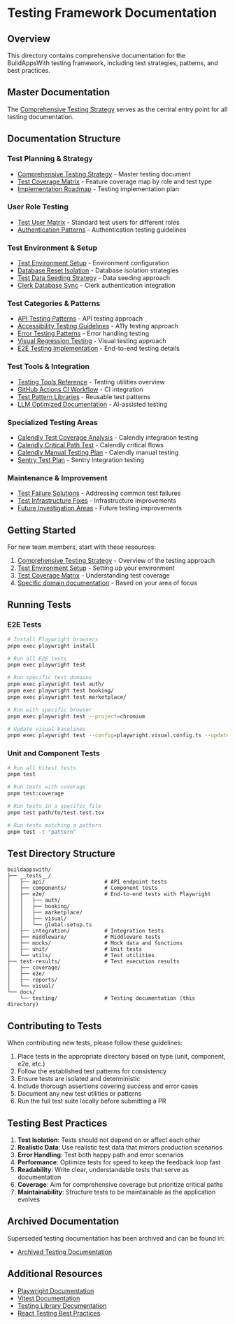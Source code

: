 # Testing Framework Documentation

## Overview

This directory contains comprehensive documentation for the BuildAppsWith testing framework, including test strategies, patterns, and best practices.

## Master Documentation

The [Comprehensive Testing Strategy](./COMPREHENSIVE_TESTING_STRATEGY.md) serves as the central entry point for all testing documentation.

## Documentation Structure

### Test Planning & Strategy

- [Comprehensive Testing Strategy](./COMPREHENSIVE_TESTING_STRATEGY.md) - Master testing document
- [Test Coverage Matrix](./TEST_COVERAGE_MATRIX.md) - Feature coverage map by role and test type
- [Implementation Roadmap](./IMPLEMENTATION_ROADMAP.md) - Testing implementation plan

### User Role Testing

- [Test User Matrix](./TEST_USER_MATRIX.md) - Standard test users for different roles
- [Authentication Patterns](./AUTHENTICATION_PATTERNS.md) - Authentication testing guidelines

### Test Environment & Setup

- [Test Environment Setup](./TEST_ENVIRONMENT_SETUP.md) - Environment configuration
- [Database Reset Isolation](./DATABASE_RESET_ISOLATION.md) - Database isolation strategies
- [Test Data Seeding Strategy](./TEST_DATA_SEEDING_STRATEGY.md) - Data seeding approach
- [Clerk Database Sync](./CLERK_DATABASE_SYNC.md) - Clerk authentication integration

### Test Categories & Patterns

- [API Testing Patterns](./API_TESTING_PATTERNS.md) - API testing approach
- [Accessibility Testing Guidelines](./ACCESSIBILITY_TESTING_GUIDELINES.md) - A11y testing approach
- [Error Testing Patterns](./ERROR_TESTING_PATTERNS.md) - Error handling testing
- [Visual Regression Testing](./VISUAL_REGRESSION_TESTING.md) - Visual testing approach
- [E2E Testing Implementation](./E2E_TESTING_IMPLEMENTATION.md) - End-to-end testing details

### Test Tools & Integration

- [Testing Tools Reference](./TESTING_TOOLS_REFERENCE.md) - Testing utilities overview
- [GitHub Actions CI Workflow](./GITHUB_ACTIONS_CI_WORKFLOW.md) - CI integration
- [Test Pattern Libraries](./TEST_PATTERN_LIBRARIES.md) - Reusable test patterns
- [LLM Optimized Documentation](./LLM_OPTIMIZED_DOCUMENTATION.md) - AI-assisted testing

### Specialized Testing Areas

- [Calendly Test Coverage Analysis](./CALENDLY_TEST_COVERAGE_ANALYSIS.md) - Calendly integration testing
- [Calendly Critical Path Test](./CALENDLY_CRITICAL_PATH_TEST.md) - Calendly critical flows
- [Calendly Manual Testing Plan](./CALENDLY_MANUAL_TESTING_PLAN.md) - Calendly manual testing
- [Sentry Test Plan](./SENTRY_TEST_PLAN.md) - Sentry integration testing

### Maintenance & Improvement

- [Test Failure Solutions](./TEST_FAILURE_SOLUTIONS.md) - Addressing common test failures
- [Test Infrastructure Fixes](./TEST_INFRASTRUCTURE_FIXES.md) - Infrastructure improvements
- [Future Investigation Areas](./FUTURE_INVESTIGATION_AREAS.md) - Future testing improvements

## Getting Started

For new team members, start with these resources:

1. [Comprehensive Testing Strategy](./COMPREHENSIVE_TESTING_STRATEGY.md) - Overview of the testing approach
2. [Test Environment Setup](./TEST_ENVIRONMENT_SETUP.md) - Setting up your environment
3. [Test Coverage Matrix](./TEST_COVERAGE_MATRIX.md) - Understanding test coverage
4. [Specific domain documentation](#test-categories--patterns) - Based on your area of focus

## Running Tests

### E2E Tests

```bash
# Install Playwright browsers
pnpm exec playwright install

# Run all E2E tests
pnpm exec playwright test

# Run specific test domains
pnpm exec playwright test auth/
pnpm exec playwright test booking/
pnpm exec playwright test marketplace/

# Run with specific browser
pnpm exec playwright test --project=chromium

# Update visual baselines
pnpm exec playwright test --config=playwright.visual.config.ts --update-snapshots
```

### Unit and Component Tests

```bash
# Run all Vitest tests
pnpm test

# Run tests with coverage
pnpm test:coverage

# Run tests in a specific file
pnpm test path/to/test.test.tsx

# Run tests matching a pattern
pnpm test -t "pattern"
```

## Test Directory Structure

```
buildappswith/
├── __tests__/
│   ├── api/                   # API endpoint tests
│   ├── components/            # Component tests
│   ├── e2e/                   # End-to-end tests with Playwright
│   │   ├── auth/
│   │   ├── booking/
│   │   ├── marketplace/
│   │   ├── visual/
│   │   └── global-setup.ts
│   ├── integration/           # Integration tests
│   ├── middleware/            # Middleware tests
│   ├── mocks/                 # Mock data and functions
│   ├── unit/                  # Unit tests
│   └── utils/                 # Test utilities
├── test-results/              # Test execution results
│   ├── coverage/
│   ├── e2e/
│   ├── reports/
│   └── visual/
└── docs/
    └── testing/               # Testing documentation (this directory)
```

## Contributing to Tests

When contributing new tests, please follow these guidelines:

1. Place tests in the appropriate directory based on type (unit, component, e2e, etc.)
2. Follow the established test patterns for consistency
3. Ensure tests are isolated and deterministic
4. Include thorough assertions covering success and error cases
5. Document any new test utilities or patterns
6. Run the full test suite locally before submitting a PR

## Testing Best Practices

1. **Test Isolation**: Tests should not depend on or affect each other
2. **Realistic Data**: Use realistic test data that mirrors production scenarios
3. **Error Handling**: Test both happy path and error scenarios
4. **Performance**: Optimize tests for speed to keep the feedback loop fast
5. **Readability**: Write clear, understandable tests that serve as documentation
6. **Coverage**: Aim for comprehensive coverage but prioritize critical paths
7. **Maintainability**: Structure tests to be maintainable as the application evolves

## Archived Documentation

Superseded testing documentation has been archived and can be found in:
- [Archived Testing Documentation](/docs/archive/testing)

## Additional Resources

- [Playwright Documentation](https://playwright.dev/docs/intro)
- [Vitest Documentation](https://vitest.dev/)
- [Testing Library Documentation](https://testing-library.com/docs/)
- [React Testing Best Practices](https://reactjs.org/docs/testing.html)